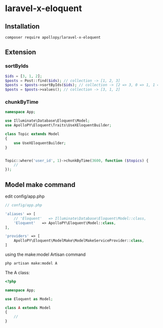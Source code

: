 # laravel-x-eloquent

## Installation

```base
composer require apollopy/laravel-x-eloquent
```

## Extension

### sortByIds

```php
$ids = [3, 1, 2];
$posts = Post::find($ids); // collection -> [1, 2, 3]
$posts = $posts->sortByIds($ids); // collection -> [2 => 3, 0 => 1, 1 => 2]
$posts = $posts->values(); // collection -> [3, 1, 2]
```

### chunkByTime

```php
namespace App;

use Illuminate\Database\Eloquent\Model;
use ApolloPY\Eloquent\Traits\UseXEloquentBuilder;

class Topic extends Model
{
    use UseXEloquentBuilder;
}


Topic::where('user_id', 1)->chunkByTime(3600, function ($topics) {
    //
});
```

## Model make command

edit config/app.php

```php
// config/app.php

'aliases' => [
    // 'Eloquent'   => Illuminate\Database\Eloquent\Model::class,
    'Eloquent'   => ApolloPY\Eloquent\Model::class,
],

'providers' => [
    ApolloPY\Eloquent\ModelMake\ModelMakeServiceProvider::class,
]
```

using the make:model Artisan command

```bash
php artisan make:model A
```

The A class:

```php
<?php

namespace App;

use Eloquent as Model;

class A extends Model
{
    //
}

```
